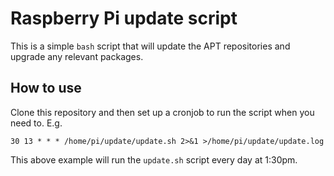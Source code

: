 # Raspberry Pi update script

This is a simple `bash` script that will update the APT repositories and upgrade any relevant packages.

## How to use

Clone this repository and then set up a cronjob to run the script when you need to. E.g.

````
30 13 * * * /home/pi/update/update.sh 2>&1 >/home/pi/update/update.log
````

This above example will run the `update.sh` script every day at 1:30pm.
